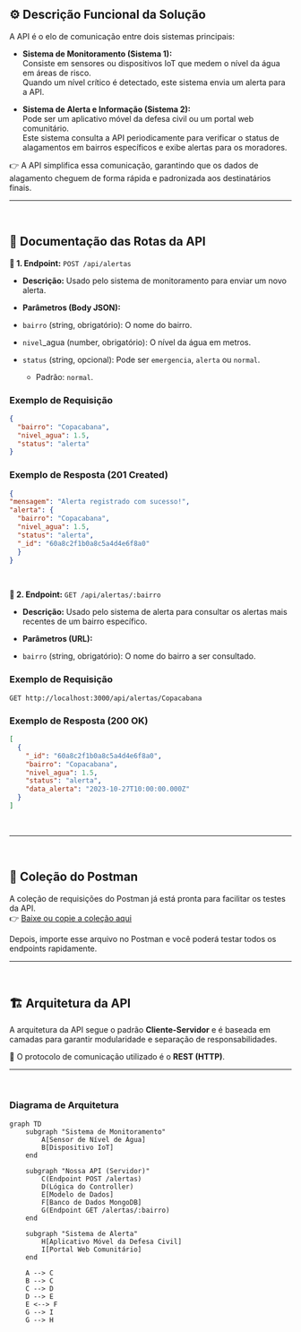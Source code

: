 ## ⚙️ Descrição Funcional da Solução
A API é o elo de comunicação entre dois sistemas principais:

- **Sistema de Monitoramento (Sistema 1):**  
  Consiste em sensores ou dispositivos IoT que medem o nível da água em áreas de risco.  
  Quando um nível crítico é detectado, este sistema envia um alerta para a API.

- **Sistema de Alerta e Informação (Sistema 2):**  
  Pode ser um aplicativo móvel da defesa civil ou um portal web comunitário.  
  Este sistema consulta a API periodicamente para verificar o status de alagamentos em bairros específicos e exibe alertas para os moradores.

👉 A API simplifica essa comunicação, garantindo que os dados de alagamento cheguem de forma rápida e padronizada aos destinatários finais.



---
<br>

## 📌 Documentação das Rotas da API

 **🔹 1. Endpoint:** `POST /api/alertas`

- **Descrição:** Usado pelo sistema de monitoramento para enviar um novo alerta.

- **Parâmetros (Body JSON):**

- `bairro` (string, obrigatório): O nome do bairro.

- `nivel`_agua (number, obrigatório): O nível da água em metros.

- `status` (string, opcional): Pode ser `emergencia`, `alerta` ou `normal`.

  - Padrão: `normal`.
    <br>
### Exemplo de Requisição
```json
{
  "bairro": "Copacabana",
  "nivel_agua": 1.5,
  "status": "alerta"
}
```

### Exemplo de Resposta (201 Created)
  ```json
  {
  "mensagem": "Alerta registrado com sucesso!",
  "alerta": {
    "bairro": "Copacabana",
    "nivel_agua": 1.5,
    "status": "alerta",
    "_id": "60a8c2f1b0a8c5a4d4e6f8a0"
    }
}
```
<br>

**🔹 2. Endpoint:** `GET /api/alertas/:bairro`

- **Descrição:** Usado pelo sistema de alerta para consultar os alertas mais recentes de um bairro específico.

- **Parâmetros (URL):**

 - `bairro` (string, obrigatório): O nome do bairro a ser consultado.

### Exemplo de Requisição

`GET http://localhost:3000/api/alertas/Copacabana`
### Exemplo de Resposta (200 OK)
```json
[
  {
    "_id": "60a8c2f1b0a8c5a4d4e6f8a0",
    "bairro": "Copacabana",
    "nivel_agua": 1.5,
    "status": "alerta",
    "data_alerta": "2023-10-27T10:00:00.000Z"
  }
]
```

<br>

---

<br>

## 📂 Coleção do Postman

A coleção de requisições do Postman já está pronta para facilitar os testes da API.  
👉 [Baixe ou copie a coleção aqui](https://github.com/cristianosolutions/api-alagamentos/blob/main/src/postman/collection.json)

Depois, importe esse arquivo no Postman e você poderá testar todos os endpoints rapidamente.

---
<br>

## 🏗️ Arquitetura da API
A arquitetura da API segue o padrão **Cliente-Servidor** e é baseada em camadas para garantir modularidade e separação de responsabilidades.  

📡 O protocolo de comunicação utilizado é o **REST (HTTP)**.


---
<br>

### Diagrama de Arquitetura
```mermaid
graph TD
    subgraph "Sistema de Monitoramento"
        A[Sensor de Nível de Água]
        B[Dispositivo IoT]
    end

    subgraph "Nossa API (Servidor)"
        C(Endpoint POST /alertas)
        D(Lógica do Controller)
        E[Modelo de Dados]
        F[Banco de Dados MongoDB]
        G(Endpoint GET /alertas/:bairro)
    end

    subgraph "Sistema de Alerta"
        H[Aplicativo Móvel da Defesa Civil]
        I[Portal Web Comunitário]
    end

    A --> C
    B --> C
    C --> D
    D --> E
    E <--> F
    G --> I
    G --> H
